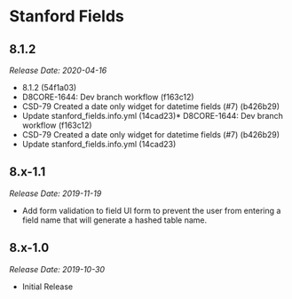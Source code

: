 # Stanford Fields

8.1.2
--------------------------------------------------------------------------------
_Release Date: 2020-04-16_

* 8.1.2 (54f1a03)
* D8CORE-1644: Dev branch workflow (f163c12)
* CSD-79 Created a date only widget for datetime fields (#7) (b426b29)
* Update stanford_fields.info.yml (14cad23)* D8CORE-1644: Dev branch workflow (f163c12)
* CSD-79 Created a date only widget for datetime fields (#7) (b426b29)
* Update stanford_fields.info.yml (14cad23)

8.x-1.1
--------------------------------------------------------------------------------  
_Release Date: 2019-11-19_

- Add form validation to field UI form to prevent the user from entering a field
name that will generate a hashed table name. 

8.x-1.0
--------------------------------------------------------------------------------  
_Release Date: 2019-10-30_

- Initial Release
